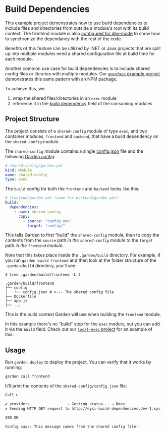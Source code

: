 # Build Dependencies

This example project demonstrates how to use build dependencies to include files and directories from outside a module's root with its build context.
The frontend module is also [configured for dev-mode](frontend/garden.yml#L13-L23) to show how to synchronize the dependancy with the rest of the code.

Benefits of this feature can be utilized by .NET or Java projects that are split up into multiple modules need a shared configuration file at build time for each module.

Another common use case for build dependencies is to include shared config files or libraries with multiple modules.
Our [`openfaas` example project](../openfaas) demonstrates this same pattern with an NPM package.

To achieve this, we:

1. wrap the shared files/directories in an `exec` module
2. reference it in the [build dependency](https://docs.garden.io/reference/module-types/container#build-dependencies) field of the consuming modules.

## Project Structure

The project consists of a `shared-config` module of type `exec`, and two container modules, `frontend` and `backend`, that have a build dependency on the `shared-config` module.

The `shared-config` module contains a single [config.json](shared-config/config.json) file and the following [Garden config](shared-config/garden.yml):

```yaml
# shared-config/garden.yml
kind: Module
name: shared-config
type: exec
```

The `build` config for both the `frontend` and `backend` looks like this:

```yaml
# frontend/garden.yml (same for backend/garden.yml)
build:
  dependencies:
    - name: shared-config
      copy:
        - source: "config.env"
          target: "config/"
```

This tells Garden to first "build" the `shared-config` module, then to copy the contents from the `source` path *in the `shared-config` module* to the `target` path *in the `frontend` module*.

Note that this takes place inside the `.garden/build` directory. For example, if you run `garden build frontend` and then look at the folder structure of the `.garden/build` directory, you'll see:

```console
$ tree .garden/build/frontend -L 2

.garden/build/frontend
├── config
│   └── config.json # <--- The shared config file
├── Dockerfile
├── app.js
├── ...
```

This is the build context Garden will use when building the `frontend` module.

In this example there's no "build" step for the `exec` module, but you can add it via the `build` field. Check out our [`local-exec` project](../local-exec/backend/garden.yml) for an example of this.

## Usage

Run `garden deploy` to deploy the project. You can verify that it works by running:

```sh
garden call frontend
```

It'll print the contents of the `shared-config/config.json` file:

```sh
Call 📞

✔ providers                 → Getting status... → Done
✔ Sending HTTP GET request to http://eysi-build-dependencies.dev-1.sys.garden/hello-frontend

200 OK

Config says: This message comes from the shared config file!
```
